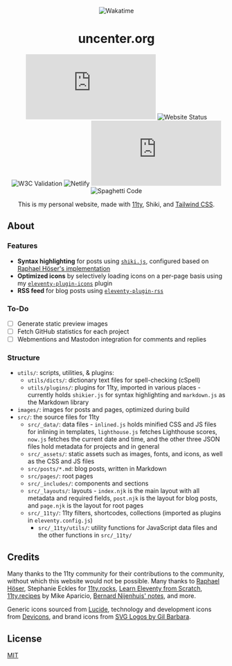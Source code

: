 <div align="center">

![Wakatime](https://wakatime.com/badge/user/44269a44-02c2-486c-a2ea-494b7071737e/project/37a0a8c7-515a-4f8e-90bc-cfab440d9035.svg?style=for-the-badge)

<h1>uncenter.org</h1>

![GitHub](https://img.shields.io/github/license/uncenter/uncenter.org?style=for-the-badge&color=blue)
![Website Status](https://img.shields.io/website?down_color=red&down_message=down&up_color=a&up_message=online&url=https%3A%2F%2Funcenter.org&style=for-the-badge)
![W3C Validation](https://img.shields.io/w3c-validation/html?targetUrl=https%3A%2F%2Funcenter.org&style=for-the-badge)
![Netlify](https://img.shields.io/netlify/0be102c8-f30f-48ad-a0f0-7fb84eea2740?style=for-the-badge&color=9cf)
![Last Commit Date](https://img.shields.io/github/last-commit/uncenter/uncenter.org?color=blueviolet&style=for-the-badge)
![Spaghetti Code](https://img.shields.io/badge/SPAGHETTI%20CODE-yes-important?style=for-the-badge)

This is my personal website, made with [11ty](https://www.11ty.dev/), Shiki, and [Tailwind CSS](https://tailwindcss.com/).

</div>

## About

### Features

- **Syntax highlighting** for posts using [`shiki.js`](https://github.com/shikijs/shiki), configured based on [Raphael Höser's implementation](https://www.hoeser.dev/blog/2023-02-01-syntax-highlight/)
- **Optimized icons** by selectively loading icons on a per-page basis using my [`eleventy-plugin-icons`](https://github.com/uncenter/eleventy-plugin-icons) plugin
- **RSS feed** for blog posts using [`eleventy-plugin-rss`](https://github.com/11ty/eleventy-plugin-rss)

### To-Do

- [ ] Generate static preview images
- [ ] Fetch GitHub statistics for each project
- [ ] Webmentions and Mastodon integration for comments and replies

### Structure

- `utils/`: scripts, utilities, & plugins:
  - `utils/dicts/`: dictionary text files for spell-checking (cSpell)
  - `utils/plugins/`: plugins for 11ty, imported in various places - currently holds `shikier.js` for syntax highlighting and `markdown.js` as the Markdown library
- `images/`: images for posts and pages, optimized during build
- `src/`: the source files for 11ty
  - `src/_data/`: data files - `inlined.js` holds minified CSS and JS files for inlining in templates, `lighthouse.js` fetches Lighthouse scores, `now.js` fetches the current date and time, and the other three JSON files hold metadata for projects and in general
  - `src/_assets/`: static assets such as images, fonts, and icons, as well as the CSS and JS files
  - `src/posts/*.md`: blog posts, written in Markdown
  - `src/pages/`: root pages
  - `src/_includes/`: components and sections
  - `src/_layouts/`: layouts - `index.njk` is the main layout with all metadata and required fields, `post.njk` is the layout for blog posts, and `page.njk` is the layout for root pages
  - `src/_11ty/`: 11ty filters, shortcodes, collections (imported as plugins in `eleventy.config.js`)
    - `src/_11ty/utils/`: utility functions for JavaScript data files and the other functions in `src/_11ty/`

## Credits

Many thanks to the 11ty community for their contributions to the community, without which this website would not be possible.
Many thanks to [Raphael Höser](https://www.hoeser.dev/), Stephanie Eckles for [11ty.rocks](https://11ty.rocks/), [Learn Eleventy from Scratch](https://learneleventyfromscratch.com/), [11ty.recipes](https://11ty.recipes/) by Mike Aparicio, [Bernard Nijenhuis' notes](https://bnijenhuis.nl/), and more.

Generic icons sourced from [Lucide](https://lucide.dev/), technology and development icons from [Devicons](https://devicon.dev/), and brand icons from [SVG Logos by Gil Barbara](https://github.com/gilbarbara/logos).

## License

[MIT](LICENSE.md)
